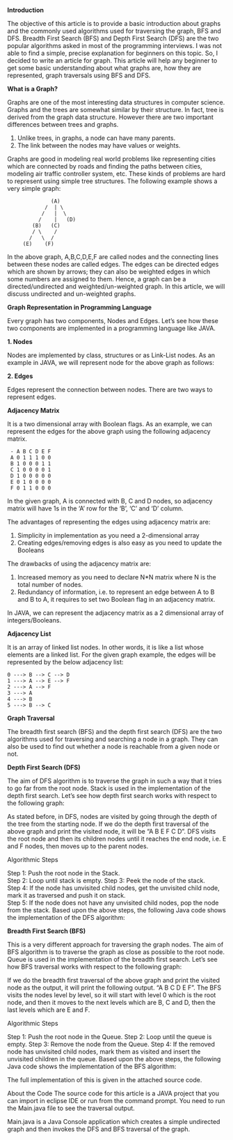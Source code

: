 **Introduction**

The objective of this article is to provide a basic introduction about graphs and the commonly used algorithms used for traversing the graph, BFS and DFS. Breadth First Search (BFS) and Depth First Search (DFS) are the two popular algorithms asked in most of the programming interviews. I was not able to find a simple, precise explanation for beginners on this topic. So, I decided to write an article for graph. This article will help any beginner to get some basic understanding about what graphs are, how they are represented, graph traversals using BFS and DFS.

**What is a Graph?**

Graphs are one of the most interesting data structures in computer science. Graphs and the trees are somewhat similar by their structure. In fact, tree is derived from the graph data structure. However there are two important differences between trees and graphs. 

1. Unlike trees, in graphs, a node can have many parents. 
2. The link between the nodes may have values or weights.

Graphs are good in modeling real world problems like representing cities which are connected by roads and finding the paths between cities, modeling air traffic controller system, etc. These kinds of problems are hard to represent using simple tree structures. The following example shows a very simple graph:   

                  (A)
                /  | \
               /   |  \
              /    |   (D)
            (B)   (C)
            / \    /
           /   \  /
         (E)    (F)
         
In the above graph, A,B,C,D,E,F are called nodes and the connecting lines between these nodes are called edges. The edges can be directed edges which are shown by arrows; they can also be weighted edges in which some numbers are assigned to them. Hence, a graph can be a directed/undirected and weighted/un-weighted graph. In this article, we will discuss undirected and un-weighted graphs.   

**Graph Representation in Programming Language**

Every graph has two components, Nodes and Edges. Let’s see how these two components are implemented in a programming language like JAVA.   

**1. Nodes**   

Nodes are implemented by class, structures or as Link-List nodes. As an example in JAVA, we will represent node for the above graph as follows:  

**2. Edges**   

Edges represent the connection between nodes. There are two ways to represent edges.

**Adjacency Matrix**  

It is a two dimensional array with Boolean flags. As an example, we can represent the edges for the above graph using the following adjacency matrix. 

     - A B C D E F
     A 0 1 1 1 0 0
     B 1 0 0 0 1 1
     C 1 0 0 0 0 1
     D 1 0 0 0 0 0
     E 0 1 0 0 0 0
     F 0 1 1 0 0 0

In the given graph, A is connected with B, C and D nodes, so adjacency matrix will have 1s in the ‘A’ row for the ‘B’, ‘C’ and ‘D’ column.  

The advantages of representing the edges using adjacency matrix are: 

1. Simplicity in implementation as you need a 2-dimensional array 
2. Creating edges/removing edges is also easy as you need to update the Booleans 

The drawbacks of using the adjacency matrix are:  

1. Increased memory as you need to declare N*N matrix where N is the total number of nodes.
2. Redundancy of information, i.e. to represent an edge between A to B and B to A, it requires to set two Boolean flag in an adjacency matrix. 

In JAVA, we can represent the adjacency matrix as a 2 dimensional array of integers/Booleans.

**Adjacency List**  

It is an array of linked list nodes. In other words, it is like a list whose elements are a linked list. For the given graph example, the edges will be represented by the below adjacency list: 

    0 ---> B --> C --> D
    1 ---> A --> E --> F
    2 ---> A --> F
    3 ---> A
    4 ---> B
    5 ---> B --> C

**Graph Traversal**  

The breadth first search (BFS) and the depth first search (DFS) are the two algorithms used for traversing and searching a node in a graph. They can also be used to find out whether a node is reachable from a given node or not.   

**Depth First Search (DFS)**

The aim of DFS algorithm is to traverse the graph in such a way that it tries to go far from the root node. Stack is used in the implementation of the depth first search. Let’s see how depth first search works with respect to the following graph:   


As stated before, in DFS, nodes are visited by going through the depth of the tree from the starting node. If we do the depth first traversal of the above graph and print the visited node, it will be “A B E F C D”. DFS visits the root node and then its children nodes until it reaches the end node, i.e. E and F nodes, then moves up to the parent nodes. 

Algorithmic Steps   

Step 1: Push the root node in the Stack.  
Step 2: Loop until stack is empty. 
Step 3: Peek the node of the stack.  
Step 4: If the node has unvisited child nodes, get the unvisited child node, mark it as traversed and push it on stack.   
Step 5: If the node does not have any unvisited child nodes, pop the node from the stack.
Based upon the above steps, the following Java code shows the implementation of the DFS algorithm:  

**Breadth First Search (BFS)**

This is a very different approach for traversing the graph nodes. The aim of BFS algorithm is to traverse the graph as close as possible to the root node. Queue is used in the implementation of the breadth first search. Let’s see how BFS traversal works with respect to the following graph:


If we do the breadth first traversal of the above graph and print the visited node as the output, it will print the following output. “A B C D E F”. The BFS visits the nodes level by level, so it will start with level 0 which is the root node, and then it moves to the next levels which are B, C and D, then the last levels which are E and F.  

Algorithmic Steps   

Step 1: Push the root node in the Queue.
Step 2: Loop until the queue is empty.
Step 3: Remove the node from the Queue.
Step 4: If the removed node has unvisited child nodes, mark them as visited and insert the unvisited children in the queue.
Based upon the above steps, the following Java code shows the implementation of the BFS algorithm:  

The full implementation of this is given in the attached source code.

About the Code
The source code for this article is a JAVA project that you can import in eclipse IDE or run from the command prompt. You need to run the Main.java file to see the traversal output.

Main.java is a Java Console application which creates a simple undirected graph and then invokes the DFS and BFS traversal of the graph.